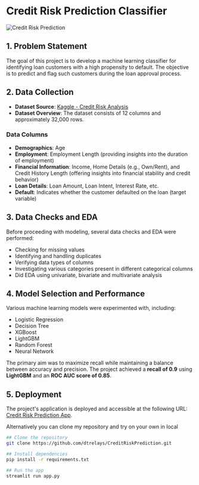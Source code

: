 # Credit Risk Prediction Classifier

![Credit Risk Prediction](artifacts/creditrisk.png)


## 1. Problem Statement

The goal of this project is to develop a machine learning classifier for identifying loan customers with a high propensity to default. The objective is to predict and flag such customers during the loan approval process.

## 2. Data Collection

- **Dataset Source**: [Kaggle - Credit Risk Analysis](https://www.kaggle.com/datasets/nanditapore/credit-risk-analysis)
- **Dataset Overview**: The dataset consists of 12 columns and approximately 32,000 rows.

### Data Columns

- **Demographics**: Age
- **Employment**: Employment Length (providing insights into the duration of employment)
- **Financial Information**: Income, Home Details (e.g., Own/Rent), and Credit History Length (offering insights into financial stability and credit behavior)
- **Loan Details**: Loan Amount, Loan Intent, Interest Rate, etc.
- **Default**: Indicates whether the customer defaulted on the loan (target variable)

## 3. Data Checks and EDA

Before proceeding with modeling, several data checks and EDA were performed:

- Checking for missing values
- Identifying and handling duplicates
- Verifying data types of columns
- Investigating various categories present in different categorical columns
- Did EDA using univariate, bivariate and multivariate analysis

## 4. Model Selection and Performance

Various machine learning models were experimented with, including:

- Logistic Regression
- Decision Tree
- XGBoost
- LightGBM
- Random Forest
- Neural Network

The primary aim was to maximize recall while maintaining a balance between accuracy and precision. The project achieved a __recall of 0.9__ using **LightGBM** and an __ROC AUC score of 0.85__.

## 5. Deployment

The project's application is deployed and accessible at the following URL: [Credit Risk Prediction App](https://creditriskprediction-ur6bezvcodjpx3rqfcje7s.streamlit.app/).


Alternatively you can clone my repository and try on your own in local

```bash
## Clone the repository
git clone https://github.com/dtrelays/CreditRiskPrediction.git

## Install dependencies 
pip install -r requirements.txt

## Run the app
streamlit run app.py
